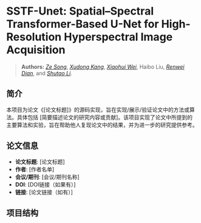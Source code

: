 # SSTF-Unet: Spatial–Spectral Transformer-Based U-Net for High-Resolution Hyperspectral Image Acquisition
> **Authors:** 
> [*Ze Song*](https://scholar.google.com/citations?user=uatSii8AAAAJ&hl=zh-CN&oi=sra),
> [*Xudong Kang*](https://scholar.google.com/citations?user=5XOeLZYAAAAJ&hl=en),
> [*Xiaohui Wei*](https://scholar.google.co.il/citations?user=Uq50h3gAAAAJ&hl=zh-CN),
> Haibo Liu,
> [*Renwei Dian*](https://scholar.google.com/citations?user=EoTrH5UAAAAJ&hl=en),
> and [*Shutao Li*](https://scholar.google.com/citations?user=PlBq8n8AAAAJ&hl=en).

## 简介

本项目为论文《[论文标题]》的源码实现，旨在实现/展示/验证论文中的方法或算法。具体包括 [简要描述论文的研究内容或贡献]。该项目实现了论文中所提到的主要算法和实验，旨在帮助他人复现论文中的结果，并为进一步的研究提供参考。

## 论文信息

- **论文标题**: [论文标题]
- **作者**: [作者名单]
- **会议/期刊**: [会议/期刊名称]
- **DOI**: [DOI链接（如果有）]
- **链接**: [论文链接（如有）]

## 项目结构



